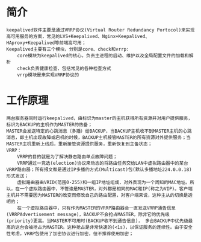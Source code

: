# 简介
    keepalived软件主要是通过VRRP协议(Virtual Router Redundancy Portocol)来实现高可用服务的方案，常见的LVS+Keepalived、Nginx+Keepalived、HAproxy+Keepalived等前端高可用；
    Keepalived主要有三个模块，分别是core、check和vrrp:
        core模块为keepalived的核心，负责主进程的启动、维护以及全局配置文件的加载和解析
        check负责健康检查，包括常见的各种检查方式
        vrrp模块是来实现VRRP协议的
# 工作原理
    两台服务器同时运行keepalived，由标识为master的主机获得所有资源并对用户提供服务，标识为BACKUP的主机作为MASTER的热备；
    MASTER会发送特定的心跳消息（多播）给BACKUP，当BACKUP主机收不到MASTER主机的心跳消息，即主机出现故障或宕机的时候，BACKUP主机接管MASTER的所有资源对外提供服务；当MASTER主机重新上线后，重新接管资源提供服务，重新恢复到主备状态；
    VRRP：
        VRRP的目的就是为了解决静态路由单点故障问题；
        VRRP通过一竞选(election)协议来动态的将路由任务交给LAN中虚拟路由器中的某台VRRP路由器；所有报文都是通过IP多播的方式(Multicast)包(默认多播地址224.0.0.18)形式发送；
        虚拟路由器由VRID(范围0-255)和一组IP地址组成，对外表现为一个周知的MAC地址。所以，在一个虚拟路由器中，不管谁是MASTER，对外都是相同的MAC和IP(称之为VIP)。客户端主机并不需要因为MASTER的改变而修改自己的路由配置，对客户端来说，这种主从的切换是透明的；
        在一个虚拟路由器中，只有作为MASTER的VRRP路由器会一直发送VRRP通告信息(VRRPAdvertisement message)，BACKUP不会抢占MASTER，除非它的优先级(priority)更高。当MASTER不可用时(BACKUP收不到通告信息)， 多台BACKUP中优先级最高的这台会被抢占为MASTER。这种抢占是非常快速的(<1s)，以保证服务的连续性。由于安全性考虑，VRRP包使用了加密协议进行加密，但不推荐使用加密；
#     

